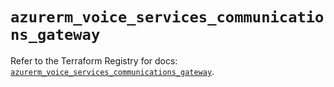 # `azurerm_voice_services_communications_gateway`

Refer to the Terraform Registry for docs: [`azurerm_voice_services_communications_gateway`](https://registry.terraform.io/providers/hashicorp/azurerm/4.44.0/docs/resources/voice_services_communications_gateway).

